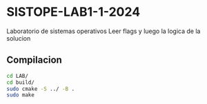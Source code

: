 # SISTOPE-LAB1-1-2024
Laboratorio de sistemas operativos
Leer flags y luego la logica de la solucion

## Compilacion
```bash
cd LAB/
cd build/
sudo cmake -S ../ -B .
sudo make
```